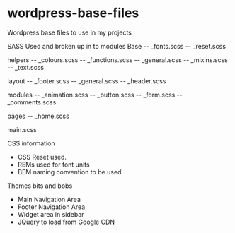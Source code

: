 # wordpress-base-files
Wordpress base files to use in my projects

SASS Used and broken up in to modules
Base
-- _fonts.scss
-- _reset.scss

helpers
-- _colours.scss
-- _functions.scss
-- _general.scss
-- _mixins.scss
-- _text.scss

layout
-- _footer.scss
-- _general.scss
-- _header.scss

modules
-- _animation.scss
-- _button.scss
-- _form.scss
-- _comments.scss

pages
-- _home.scss

main.scss

CSS information
- CSS Reset used.
- REMs used for font units
- BEM naming convention to be used


Themes bits and bobs
- Main Navigation Area
- Footer Navigation Area
- Widget area in sidebar
- JQuery to load from Google CDN

